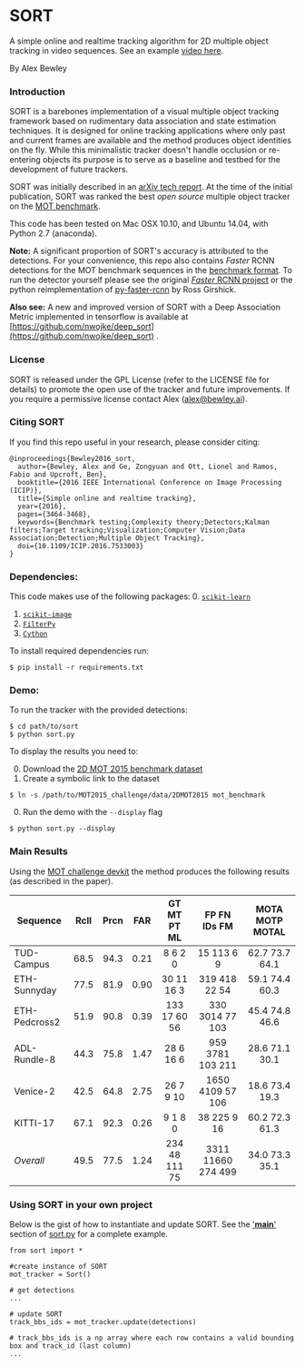 SORT
=====

A simple online and realtime tracking algorithm for 2D multiple object tracking in video sequences.
See an example [video here](https://motchallenge.net/movies/ETH-Linthescher-SORT.mp4).

By Alex Bewley  

### Introduction

SORT is a barebones implementation of a visual multiple object tracking framework based on rudimentary data association and state estimation techniques. It is designed for online tracking applications where only past and current frames are available and the method produces object identities on the fly. While this minimalistic tracker doesn't handle occlusion or re-entering objects its purpose is to serve as a baseline and testbed for the development of future trackers.

SORT was initially described in an [arXiv tech report](http://arxiv.org/abs/1602.00763). At the time of the initial publication, SORT was ranked the best *open source* multiple object tracker on the [MOT benchmark](https://motchallenge.net/results/2D_MOT_2015/).

This code has been tested on Mac OSX 10.10, and Ubuntu 14.04, with Python 2.7 (anaconda).

**Note:** A significant proportion of SORT's accuracy is attributed to the detections.
For your convenience, this repo also contains *Faster* RCNN detections for the MOT benchmark sequences in the [benchmark format](https://motchallenge.net/instructions/). To run the detector yourself please see the original [*Faster* RCNN project](https://github.com/ShaoqingRen/faster_rcnn) or the python reimplementation of [py-faster-rcnn](https://github.com/rbgirshick/py-faster-rcnn) by Ross Girshick.

**Also see:**
A new and improved version of SORT with a Deep Association Metric implemented in tensorflow is available at [https://github.com/nwojke/deep_sort](https://github.com/nwojke/deep_sort) .

### License

SORT is released under the GPL License (refer to the LICENSE file for details) to promote the open use of the tracker and future improvements. If you require a permissive license contact Alex (alex@bewley.ai).

### Citing SORT

If you find this repo useful in your research, please consider citing:

    @inproceedings{Bewley2016_sort,
      author={Bewley, Alex and Ge, Zongyuan and Ott, Lionel and Ramos, Fabio and Upcroft, Ben},
      booktitle={2016 IEEE International Conference on Image Processing (ICIP)},
      title={Simple online and realtime tracking},
      year={2016},
      pages={3464-3468},
      keywords={Benchmark testing;Complexity theory;Detectors;Kalman filters;Target tracking;Visualization;Computer Vision;Data Association;Detection;Multiple Object Tracking},
      doi={10.1109/ICIP.2016.7533003}
    }


### Dependencies:

This code makes use of the following packages:
0. [`scikit-learn`](http://scikit-learn.org/stable/)
1. [`scikit-image`](http://scikit-image.org/download)
2. [`FilterPy`](https://github.com/rlabbe/filterpy)
3. [`Cython`](https://cython.readthedocs.io/en/latest/)

To install required dependencies run:
```
$ pip install -r requirements.txt
```


### Demo:

To run the tracker with the provided detections:

```
$ cd path/to/sort
$ python sort.py
```

To display the results you need to:

0. Download the [2D MOT 2015 benchmark dataset](https://motchallenge.net/data/2D_MOT_2015/#download)
0. Create a symbolic link to the dataset
  ```
  $ ln -s /path/to/MOT2015_challenge/data/2DMOT2015 mot_benchmark
  ```
0. Run the demo with the ```--display``` flag
  ```
  $ python sort.py --display
  ```


### Main Results

Using the [MOT challenge devkit](https://motchallenge.net/devkit/) the method produces the following results (as described in the paper).

 Sequence       | Rcll | Prcn |  FAR | GT  MT  PT  ML|   FP    FN  IDs   FM|  MOTA  MOTP MOTAL
--------------- |:----:|:----:|:----:|:-------------:|:-------------------:|:------------------:
 TUD-Campus     | 68.5 | 94.3 | 0.21 |  8   6   2   0|   15   113    6    9|  62.7  73.7  64.1
 ETH-Sunnyday   | 77.5 | 81.9 | 0.90 | 30  11  16   3|  319   418   22   54|  59.1  74.4  60.3
 ETH-Pedcross2  | 51.9 | 90.8 | 0.39 | 133  17  60  56|  330  3014   77  103|  45.4  74.8  46.6
 ADL-Rundle-8   | 44.3 | 75.8 | 1.47 | 28   6  16   6|  959  3781  103  211|  28.6  71.1  30.1
 Venice-2       | 42.5 | 64.8 | 2.75 | 26   7   9  10| 1650  4109   57  106|  18.6  73.4  19.3
 KITTI-17       | 67.1 | 92.3 | 0.26 |  9   1   8   0|   38   225    9   16|  60.2  72.3  61.3
 *Overall*      | 49.5 | 77.5 | 1.24 | 234  48 111  75| 3311 11660  274  499|  34.0  73.3  35.1


### Using SORT in your own project

Below is the gist of how to instantiate and update SORT. See the ['__main__'](https://github.com/abewley/sort/blob/master/sort.py#L239) section of [sort.py](https://github.com/abewley/sort/blob/master/sort.py#L239) for a complete example.
    
    from sort import *
    
    #create instance of SORT
    mot_tracker = Sort() 
    
    # get detections
    ...
    
    # update SORT
    track_bbs_ids = mot_tracker.update(detections)

    # track_bbs_ids is a np array where each row contains a valid bounding box and track_id (last column)
    ...
    
 
